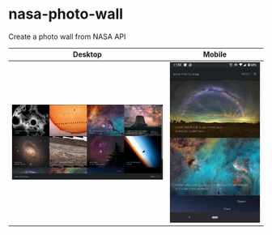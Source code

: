 # nasa-photo-wall
Create a photo wall from NASA API

| Desktop | Mobile |
|---|---|
| <img src="Desktop.PNG"> | <img src="Mobile.PNG"> |